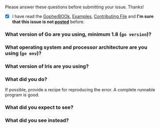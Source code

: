 Please answer these questions before submitting your issue. Thanks!

- [x] I have read the [GopherBOOk](http://gopherbook.iris-go.com), [Examples](https://github.com/iris-contrib/examples), [Contributing File](https://github.com/kataras/iris/blob/v6/.github/CONTRIBUTING.md) and **I'm sure that this issue is not [posted](http://support.iris-go.com)** before.


### What version of Go are you using, minimum 1.8 (`go version`)?


### What operating system and processor architecture are you using (`go env`)?


### What version of Iris are you using?


### What did you do?

If possible, provide a recipe for reproducing the error.
A complete runnable program is good.


### What did you expect to see?


### What did you see instead?
